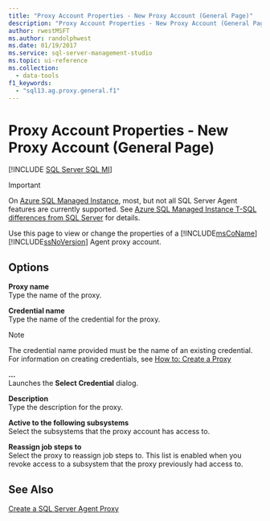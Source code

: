 ```yaml
---
title: "Proxy Account Properties - New Proxy Account (General Page)"
description: "Proxy Account Properties - New Proxy Account (General Page)"
author: rwestMSFT
ms.author: randolphwest
ms.date: 01/19/2017
ms.service: sql-server-management-studio
ms.topic: ui-reference
ms.collection:
  - data-tools
f1_keywords:
  - "sql13.ag.proxy.general.f1"
---
```

# Proxy Account Properties - New Proxy Account (General Page)
[!INCLUDE [SQL Server SQL MI](../includes/applies-to-version/sql-asdbmi.md)]

> [!IMPORTANT]  
> On [Azure SQL Managed Instance](/azure/sql-database/sql-database-managed-instance), most, but not all SQL Server Agent features are currently supported. See [Azure SQL Managed Instance T-SQL differences from SQL Server](/azure/sql-database/sql-database-managed-instance-transact-sql-information#sql-server-agent) for details.

Use this page to view or change the properties of a [!INCLUDE[msCoName](../includes/msconame-md.md)] [!INCLUDE[ssNoVersion](../includes/ssnoversion-md.md)] Agent proxy account.  
  
## Options  
**Proxy name**  
Type the name of the proxy.  
  
**Credential name**  
Type the name of the credential for the proxy.  
  
> [!NOTE]  
> The credential name provided must be the name of an existing credential. For information on creating credentials, see [How to: Create a Proxy](/sql/relational-databases/security/authentication-access/create-a-credential)  
  
**...**  
Launches the **Select Credential** dialog.  
  
**Description**  
Type the description for the proxy.  
  
**Active to the following subsystems**  
Select the subsystems that the proxy account has access to.  
  
**Reassign job steps to**  
Select the proxy to reassign job steps to. This list is enabled when you revoke access to a subsystem that the proxy previously had access to.  
  
## See Also  
[Create a SQL Server Agent Proxy](create-a-sql-server-agent-proxy.md)  
